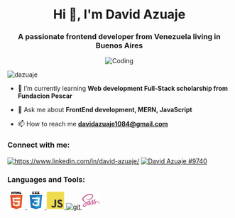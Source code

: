 <h1 align="center" color="#008b8b"  class="greeting">Hi 👋, I'm David Azuaje</h1>


<h3 align="center" class="h1" >A passionate frontend developer from Venezuela living in Buenos Aires</h3>

<center>
<img  alt="Coding" width="400" src="https://i.pinimg.com/originals/54/e3/7d/54e37d8074ebcde1d96c77d7b2a7f310.gif"/>
</center>

<p align="left"> <img src="https://komarev.com/ghpvc/?username=dazuaje&label=Profile%20views&color=0e75b6&style=flat" alt="dazuaje" /> </p>


- 🌱 I’m currently learning **Web development Full-Stack scholarship from Fundacion Pescar**

- 💬 Ask me about **FrontEnd development, MERN, JavaScript**

- 📫 How to reach me **davidazuaje1084@gmail.com**

<h3 align="left">Connect with me:</h3>
<p align="left">
<a href="https://linkedin.com/in/https://www.linkedin.com/in/david-azuaje/" target="blank"><img align="center" src="https://raw.githubusercontent.com/rahuldkjain/github-profile-readme-generator/master/src/images/icons/Social/linked-in-alt.svg" alt="https://www.linkedin.com/in/david-azuaje/" height="30" width="40" /></a>
<a href="https://discord.gg/David Azuaje #9740" target="blank"><img align="center" src="https://raw.githubusercontent.com/rahuldkjain/github-profile-readme-generator/master/src/images/icons/Social/discord.svg" alt="David Azuaje #9740" height="30" width="40" /></a>
</p>

<h3 align="left">Languages and Tools:</h3>

<div class="container" >
<p align="left">
  <a href="https://www.w3.org/html/" target="_blank" rel="noreferrer"> <img src="https://raw.githubusercontent.com/devicons/devicon/master/icons/html5/html5-original-wordmark.svg" alt="html5" width="40" height="40"/> </a> 
  <a href="https://www.w3schools.com/css/" target="_blank" rel="noreferrer"> <img src="https://raw.githubusercontent.com/devicons/devicon/master/icons/css3/css3-original-wordmark.svg" alt="css3" width="40" height="40"/> </a>
  <a href="https://developer.mozilla.org/en-US/docs/Web/JavaScript" target="_blank" rel="noreferrer"> <img src="https://raw.githubusercontent.com/devicons/devicon/master/icons/javascript/javascript-original.svg" alt="javascript" width="40" height="40"/> </a> 
  <a href="https://git-scm.com/" target="_blank" rel="noreferrer"> <img src="https://www.vectorlogo.zone/logos/git-scm/git-scm-icon.svg" alt="git" width="40" height="40"/> </a>   <a href="https://sass-lang.com" target="_blank" rel="noreferrer"> <img src="https://raw.githubusercontent.com/devicons/devicon/master/icons/sass/sass-original.svg" alt="sass" width="40" height="40"/> </a> </p>
</div>
